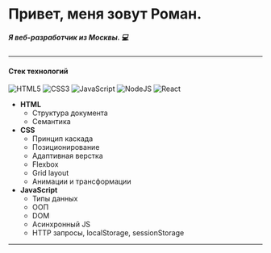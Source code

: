 # Привет, меня зовут Роман.

##### Я веб-разработчик из Москвы. :computer:
---
#### Стек технологий
![HTML5](https://img.shields.io/badge/html5-%23E34F26.svg?style=for-the-badge&logo=html5&logoColor=white) ![CSS3](https://img.shields.io/badge/css3-%231572B6.svg?style=for-the-badge&logo=css3&logoColor=white) ![JavaScript](https://img.shields.io/badge/javascript-%23323330.svg?style=for-the-badge&logo=javascript&logoColor=%23F7DF1E) ![NodeJS](https://img.shields.io/badge/node.js-6DA55F?style=for-the-badge&logo=node.js&logoColor=white) ![React](https://img.shields.io/badge/react-%2320232a.svg?style=for-the-badge&logo=react&logoColor=%2361DAFB) 
- **HTML**
    - Структура документа 
    - Семантика
- **CSS**
    - Принцип каскада
    - Позиционирование
    - Адаптивная верстка
    - Flexbox
    - Grid layout
    - Анимации и трансформации
- **JavaScript**
    - Типы данных
    - ООП
    - DOM
    - Асинхронный JS
    - HTTP запросы, localStorage, sessionStorage
---
